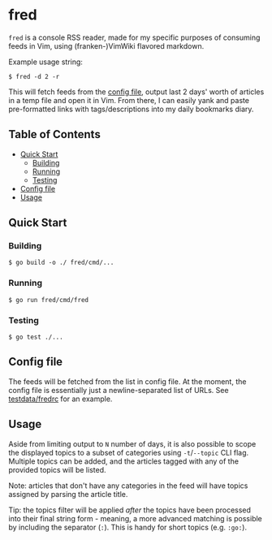 # fred

`fred` is a console RSS reader, made for my specific purposes of consuming feeds in Vim, using (franken-)VimWiki flavored markdown.

Example usage string:

```console
$ fred -d 2 -r
```

This will fetch feeds from the [config file](#config-file), output last 2 days' worth of articles in a temp file and open it in Vim. From there, I can easily yank and paste pre-formatted links with tags/descriptions into my daily bookmarks diary.


## Table of Contents

- [Quick Start](#quick-start)
	- [Building](#building)
	- [Running](#running)
	- [Testing](#testing)
- [Config file](#config-file)
- [Usage](#usage)


## Quick Start


### Building

```console
$ go build -o ./ fred/cmd/...
```


### Running

```console
$ go run fred/cmd/fred
```


### Testing

```console
$ go test ./...
```


## Config file

The feeds will be fetched from the list in config file. At the moment, the config file is essentially just a newline-separated list of URLs. See [testdata/fredrc](testdata/fredrc) for an example.


## Usage

Aside from limiting output to `N` number of days, it is also possible to scope the displayed topics to a subset of categories using `-t`/`--topic` CLI flag. Multiple topics can be added, and the articles tagged with any of the provided topics will be listed.

Note: articles that don't have any categories in the feed will have topics assigned by parsing the article title.

Tip: the topics filter will be applied _after_ the topics have been processed into their final string form - meaning, a more advanced matching is possible by including the separator (`:`). This is handy for short topics (e.g. `:go:`).